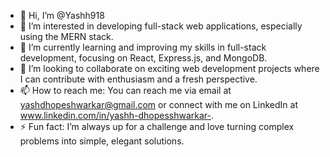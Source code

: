 - 👋 Hi, I’m @Yashh918
- 👀 I’m interested in developing full-stack web applications, especially using the MERN stack.
- 🌱 I’m currently learning and improving my skills in full-stack development, focusing on React, Express.js, and MongoDB.
- 💞️ I’m looking to collaborate on exciting web development projects where I can contribute with enthusiasm and a fresh perspective.
- 📫 How to reach me: You can reach me via email at yashdhopeshwarkar@gmail.com or connect with me on LinkedIn at www.linkedin.com/in/yashh-dhopesshwarkar-.
- ⚡ Fun fact: I’m always up for a challenge and love turning complex problems into simple, elegant solutions.

<!---
Yashh918/Yashh918 is a ✨ special ✨ repository because its `README.md` (this file) appears on your GitHub profile.
You can click the Preview link to take a look at your changes.
--->
